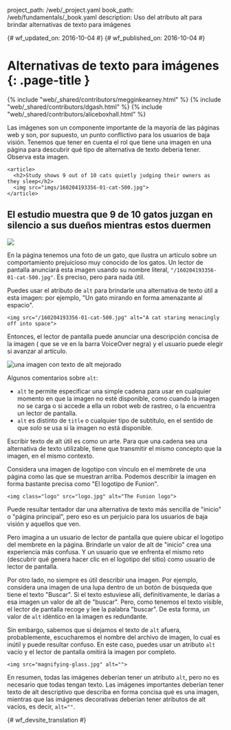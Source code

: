 project_path: /web/_project.yaml
book_path: /web/fundamentals/_book.yaml
description: Uso del atributo alt para brindar alternativas de texto para imágenes


{# wf_updated_on: 2016-10-04 #}
{# wf_published_on: 2016-10-04 #}

# Alternativas de texto para imágenes {: .page-title }

{% include "web/_shared/contributors/megginkearney.html" %}
{% include "web/_shared/contributors/dgash.html" %}
{% include "web/_shared/contributors/aliceboxhall.html" %}



Las imágenes son un componente importante de la mayoría de las páginas web y son, por supuesto, un
punto conflictivo para los usuarios de baja visión. Tenemos que tener en cuenta el rol que tiene una
imagen en una página para descubrir qué tipo de alternativa de texto debería tener.
Observa esta imagen.

    <article>
      <h2>Study shows 9 out of 10 cats quietly judging their owners as they sleep</h2>
      <img src="imgs/160204193356-01-cat-500.jpg">
    </article>

<article>
  <h2>El estudio muestra que 9 de 10 gatos juzgan en silencio a sus dueños mientras estos duermen</h2>
  <img src="imgs/160204193356-01-cat-500.jpg">
</article>

En la página tenemos una foto de un gato, que ilustra un artículo sobre un comportamiento
prejuicioso muy conocido de los gatos. Un lector de pantalla anunciará esta imagen usando
su nombre literal, `"/160204193356-01-cat-500.jpg"`. Es preciso, pero para
nada útil.

Puedes usar el atributo de `alt` para brindarle una alternativa de texto útil a esta
imagen: por ejemplo, "Un gato mirando en forma amenazante al espacio".

    <img src="/160204193356-01-cat-500.jpg" alt="A cat staring menacingly off into space">

Entonces, el lector de pantalla puede anunciar una descripción concisa de la imagen (
que se ve en la barra VoiceOver negra) y el usuario puede elegir si avanzar al
artículo.

![una imagen con texto de alt mejorado](imgs/funioncat2.png)

Algunos comentarios sobre `alt`:

 - `alt` te permite especificar una simple cadena para usar en cualquier momento en que la imagen
   no esté disponible, como cuando la imagen no se carga o si accede a ella un robot
   web de rastreo, o la encuentra un lector de pantalla.
 - `alt` es distinto de `title` o cualquier tipo de subtítulo, en el sentido de que *solo* se usa
   si la imagen no está disponible.

Escribir texto de alt útil es como un arte. Para que una cadena sea una alternativa de texto
utilizable, tiene que transmitir el mismo concepto que la imagen, en el mismo
contexto.

Considera una imagen de logotipo con vínculo en el membrete de una página como las que se muestran arriba.
Podemos describir la imagen en forma bastante precisa como "El logotipo de Funion".

    <img class="logo" src="logo.jpg" alt="The Funion logo">

Puede resultar tentador dar una alternativa de texto más sencilla de "inicio" o "página
principal", pero eso es un perjuicio para los usuarios de baja visión y aquellos que ven.

Pero imagina a un usuario de lector de pantalla que quiere ubicar el logotipo del membrete en la
página. Brindarle un valor de alt de "inicio" crea una experiencia
más confusa. Y un usuario que ve enfrenta el mismo reto (descubrir
qué genera hacer clic en el logotipo del sitio) como usuario de lector de pantalla.

Por otro lado, no siempre es útil describir una imagen. Por ejemplo,
considera una imagen de una lupa dentro de un botón de búsqueda que tiene el texto
"Buscar". Si el texto estuviese allí, definitivamente, le darías a esa imagen un valor
de alt de "buscar". Pero, como tenemos el texto visible, el lector de pantalla
recoge y lee la palabra "buscar". De esta forma, un valor de `alt` idéntico en la
imagen es redundante.

Sin embargo, sabemos que si dejamos el texto de `alt` afuera, probablemente, escucharemos el
nombre del archivo de imagen, lo cual es inútil y puede resultar confuso. En
este caso, puedes usar un atributo `alt` vacío y el lector de pantalla
omitirá la imagen por completo.

    <img src="magnifying-glass.jpg" alt="">

En resumen, todas las imágenes deberían tener un atributo `alt`, pero no es necesario que todas
tengan texto. Las imágenes importantes deberían tener texto de alt descriptivo que describa
en forma concisa qué es una imagen, mientras que las imágenes decorativas deberían tener atributos
de alt vacíos, es decir, `alt=""`.


{# wf_devsite_translation #}
